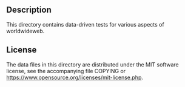 Description
------------

This directory contains data-driven tests for various aspects of worldwideweb.

License
--------

The data files in this directory are distributed under the MIT software
license, see the accompanying file COPYING or
https://www.opensource.org/licenses/mit-license.php.

